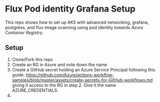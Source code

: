# Flux Pod identity Grafana Setup

This repo shows how to set up AKS with advanced networking, grafana, postgress, and flux image scanning using pod identity towards _Azure Container Registry_.

## Setup

1. Clone/Fork this repo
2. Create an RG in Azure and note down the name
3. Create a GitHub secret holding an Azure Service Principal following this guide: <https://github.com/Azure/actions-workflow-samples/blob/master/assets/create-secrets-for-GitHub-workflows.md> giving it access to the RG in step 2. Give it the name AZURE_CREDENTIALS.
4. 
